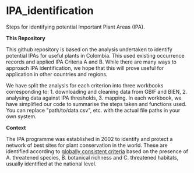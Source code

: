 # IPA_identification
Steps for identifying potential Important Plant Areas (IPA).

**This Repository**

This github repository is based on the analysis undertaken to identify potential IPAs for useful plants in Colombia. This used existing occurrence records and applied IPA Criteria A and B. While there are many ways to approach IPA identification, we hope that this will prove useful for application in other countries and regions. 

We have split the analysis for each criterion into three workbooks corresponding to: 1. downloading and cleaning data from GBIF and BIEN, 2. analysing data against IPA thresholds, 3. mapping. In each workbook, we have simplified our code to summarise the steps taken and functions used. You can replace "path/to/data.csv", etc. with the actual file paths in your own system.

**Context**

The IPA programme was established in 2002 to identify and protect a network of best sites for plant conservation in the world. These are identified according to [globally consistent criteria](https://link.springer.com/article/10.1007/s10531-017-1336-6) based on the presence of A. threatened species, B. botanical richness and C. threatened habitats, usually identified at the national level.

